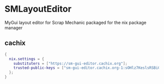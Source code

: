# SMLayoutEditor

MyGui layout editor for Scrap Mechanic packaged for the nix package manager

## cachix

```nix
{
  nix.settings = {
    substituters = ["https://sm-gui-editor.cachix.org"];
    trusted-public-keys = ["sm-gui-editor.cachix.org-1:sOHlz7KeslsRSBiGfE5G4Hbm7URIdtaI1zZSeL92m3s="];
  };
}
```
